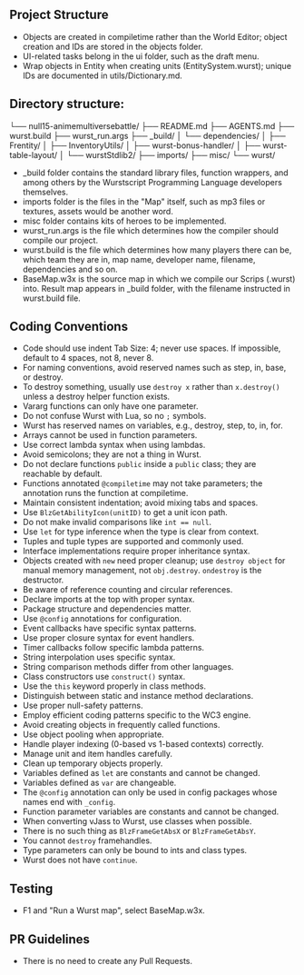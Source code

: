 ## Project Structure
- Objects are created in compiletime rather than the World Editor; object creation and IDs are stored in the objects folder.
- UI-related tasks belong in the ui folder, such as the draft menu.
- Wrap objects in Entity when creating units (EntitySystem.wurst); unique IDs are documented in utils/Dictionary.md.

## Directory structure:
└── null15-animemultiversebattle/
    ├── README.md
    ├── AGENTS.md
    ├── wurst.build
    ├── wurst_run.args
    ├── _build/
    │   └── dependencies/
    │       ├── Frentity/
    │       ├── InventoryUtils/
    │       ├── wurst-bonus-handler/
    │       ├── wurst-table-layout/
    │       └── wurstStdlib2/
    ├── imports/
    ├── misc/
    └── wurst/

- _build folder contains the standard library files, function wrappers, and among others by the Wurstscript Programming Language developers themselves.
- imports folder is the files in the "Map" itself, such as mp3 files or textures, assets would be another word.
- misc folder contains kits of heroes to be implemented.
- wurst_run.args is the file which determines how the compiler should compile our project.
- wurst.build is the file which determines how many players there can be, which team they are in, map name, developer name, filename, dependencies and so on.
- BaseMap.w3x is the source map in which we compile our Scrips (.wurst) into. Result map appears in _build folder, with the filename instructed in wurst.build file.

## Coding Conventions
- Code should use indent Tab Size: 4; never use spaces. If impossible, default to 4 spaces, not 8, never 8.
- For naming conventions, avoid reserved names such as step, in, base, or destroy.
- To destroy something, usually use `destroy x` rather than `x.destroy()` unless a destroy helper function exists.
- Vararg functions can only have one parameter.
- Do not confuse Wurst with Lua, so no `;` symbols.
- Wurst has reserved names on variables, e.g., destroy, step, to, in, for.
- Arrays cannot be used in function parameters.
- Use correct lambda syntax when using lambdas.
- Avoid semicolons; they are not a thing in Wurst.
- Do not declare functions `public` inside a `public` class; they are reachable by default.
- Functions annotated `@compiletime` may not take parameters; the annotation runs the function at compiletime.
- Maintain consistent indentation; avoid mixing tabs and spaces.
- Use `BlzGetAbilityIcon(unitID)` to get a unit icon path.
- Do not make invalid comparisons like `int == null`.
- Use `let` for type inference when the type is clear from context.
- Tuples and tuple types are supported and commonly used.
- Interface implementations require proper inheritance syntax.
- Objects created with `new` need proper cleanup; use `destroy object` for manual memory management, not `obj.destroy`. `ondestroy` is the destructor.
- Be aware of reference counting and circular references.
- Declare imports at the top with proper syntax.
- Package structure and dependencies matter.
- Use `@config` annotations for configuration.
- Event callbacks have specific syntax patterns.
- Use proper closure syntax for event handlers.
- Timer callbacks follow specific lambda patterns.
- String interpolation uses specific syntax.
- String comparison methods differ from other languages.
- Class constructors use `construct()` syntax.
- Use the `this` keyword properly in class methods.
- Distinguish between static and instance method declarations.
- Use proper null-safety patterns.
- Employ efficient coding patterns specific to the WC3 engine.
- Avoid creating objects in frequently called functions.
- Use object pooling when appropriate.
- Handle player indexing (0-based vs 1-based contexts) correctly.
- Manage unit and item handles carefully.
- Clean up temporary objects properly.
- Variables defined as `let` are constants and cannot be changed.
- Variables defined as `var` are changeable.
- The `@config` annotation can only be used in config packages whose names end with `_config`.
- Function parameter variables are constants and cannot be changed.
- When converting vJass to Wurst, use classes when possible.
- There is no such thing as `BlzFrameGetAbsX` or `BlzFrameGetAbsY`.
- You cannot `destroy` framehandles.
- Type parameters can only be bound to ints and class types.
- Wurst does not have `continue`.

## Testing
- F1 and "Run a Wurst map", select BaseMap.w3x.

## PR Guidelines
- There is no need to create any Pull Requests.